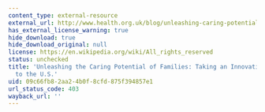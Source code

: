 ```yaml
---
content_type: external-resource
external_url: http://www.health.org.uk/blog/unleashing-caring-potential-families-taking-innovation-india-us
has_external_license_warning: true
hide_download: true
hide_download_original: null
license: https://en.wikipedia.org/wiki/All_rights_reserved
status: unchecked
title: 'Unleashing the Caring Potential of Families: Taking an Innovation from India
  to the U.S.'
uid: 09c66fb8-2aa2-4b0f-8cfd-875f394857e1
url_status_code: 403
wayback_url: ''
---
```

